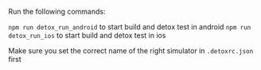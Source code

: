 Run the following commands:

```npm run detox_run_android``` to start build and detox test in android
```npm run detox_run_ios``` to start build and detox test in ios

Make sure you set the correct name of the right simulator in ```.detoxrc.json``` first